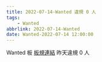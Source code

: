 ```yaml
---
title: 2022-07-14-Wanted 違規 0 人
tags:
    - Wanted
abbrlink: 2022-07-14-Wanted
date: Wanted-2022-07-14 12:00:00
---
```

Wanted 板 [板規連結](https://www.ptt.cc/bbs/Wanted/M.1608829773.A.D3B.html)
昨天違規 0 人
